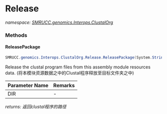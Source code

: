 ﻿# Release
_namespace: [SMRUCC.genomics.Interops.ClustalOrg](./index.md)_





### Methods

#### ReleasePackage
```csharp
SMRUCC.genomics.Interops.ClustalOrg.Release.ReleasePackage(System.String)
```
Release the clustal program files from this assembly module resources data.
 (将本模块资源数据之中的Clustal程序释放至目标文件夹之中)

|Parameter Name|Remarks|
|--------------|-------|
|DIR|-|


_returns: 返回clustal程序的路径_


